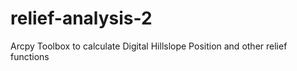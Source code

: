 # relief-analysis-2
Arcpy Toolbox to calculate Digital Hillslope Position and other relief functions
